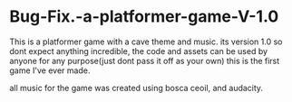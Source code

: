 # Bug-Fix.-a-platformer-game-V-1.0


This is a platformer game with a cave theme and music. its version 1.0 so dont expect anything incredible, the code and assets can be used by anyone for any purpose(just dont pass it off as your own) this is the first game I've ever made.


all music for the game was created using bosca ceoil, and audacity. 

